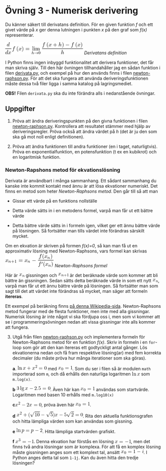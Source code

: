 # Övning 3 - Numerisk derivering

Du känner säkert till derivatans definition. För en given funktion *f* och ett givet värde på *x* ger denna lutningen i punkten *x* på den graf som *f(x)* representerar.

![Derivatans definition](equations/derdef.png)
*Derivatans definition*

I Python finns ingen inbyggd funktionalitet att derivera funktioner, det får man skriva själv. Till den här övningen tillhandahåller jag en sådan funktion i filen [derivata.py](derivata.py), och exempel på hur den används finns i filen [newton-raphson.py](newton-raphson.py). För att det ska fungera att använda deriveringsfunktionen måste dessa två filer ligga i samma katalog på lagringsmediet.

**OBS!** Filen `derivata.py` ska du inte förändra alls i nedanstående övningar.

## Uppgifter

1. Pröva att ändra deriveringspunkten på den givna funktionen i filen [newton-raphson.py](newton-raphson.py). Kontrollera att resultatet stämmer med hjälp av deriveringsregler. Pröva också att ändra värdet på *h* (det är ju den som ska gå mot noll enligt definitionen).

2. Pröva att ändra funktionen till andra funktioner (en i taget, naturligtvis). Pröva en exponentialfunktion, en potensfunktion (t ex en kubikrot) och en logaritmisk funktion.

### Newton-Rapshons metod för ekvationslösning

Derivata är användbart i många sammanhang. Ett sådant sammanhang du kanske inte kommit kontakt med ännu är att lösa ekvationer numeriskt. Det finns en metod som heter *Newton-Raphsons metod*. Den går till så att man 

* Gissar ett värde på en funktions nollställe

* Detta värde sätts in i en metodens formel, varpå man får ut ett bättre värde

* Detta bättre värde sätts in i formeln igen, vilket ger ett ännu bättre värde på lösningen. Så fortsätter man tills värdet inte förändras särskilt mycket.

Om en ekvation är skriven på formen
*f(x)=0*,
så kan man få ut en approximativ lösning med Newton-Raphsons, vars formel kan skrivas ![eq](equations/newtonraphson.png)
*Newton-Raphsons formel*

Här är ![eq](equations/xn.png) gissningen och ![eq](equations/xn1.png) är det beräknade värde som kommer att bli bättre än gissningen. Sedan sätts detta beräknade värde in som ett nytt ![eq](equations/xn.png), varpå man får ut ett ännu bättre värde på lösningen. Så fortsätter man som sagt till det att värdet inte förändras så mycket, man säger att formeln **itereras**.

Ett exempel på beräkning finns [på denna Wikipedia-sida](https://sv.wikipedia.org/wiki/Newtons_metod#Exempel). Newton-Raphsons metod fungerar med de flesta funktioner, men inte med alla gissningar. Numerisk lösning är inte något vi ska fördjupa oss i, men som vi kommer att se i programmeringsövningen nedan att vissa gissningar inte alls kommer att fungera.

3. Utgå från filen [newton-raphson.py](newton-raphson.py) och implementera formeln för Newton-Raphsons metod för en funktion *f(x)*. Skriv in formeln i en `for`-loop som gör att den kan itereras ett godtyckligt antal gånger. Lös ekvationerna nedan och få fram respektive lösning(ar) med fem korrekta decimaler (du måste pröva hur många iterationer som ska göras).
   
    **a**. ![eq](equations/eqa.png) med ![eq](equations/x01.png). Som du ser i filen så är modulen `math` importerad som `m`, och då erhålls den naturliga logaritmen ![eq](equations/lnx.png)
    som `m.log(x)`.
    
    **b** ![eq](equations/eqb.png). Även här kan ![eq](equations/x01.png) användas som startvärde. Logaritmen med basen 10 erhålls med `m.log10(x)`

    **c**![eq](equations/eqc.png), pröva även här ![eq](equations/x01.png).

    **d** ![eq](equations/eqd.png). Rita den aktuella funktionsgrafen och hitta lämpliga värden som kan användas som gissning.

    **e** ![eq](equations/eqe.png). Hitta lämpliga startvärden grafiskt.

    **f** ![eq](equations/eqf.png). Denna ekvation har förstås en lösning ![eq](equations/x3m1.png), men det finns två andra lösningar som är komplexa. För att få en komplex lösning måste gissningen anges som ett komplext tal, ansätt ![eq](equations/x01mi.png). I Python anges detta tal som `1-1j`. Kan du även hitta den tredje lösningen?
